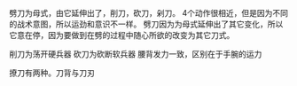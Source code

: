 劈刀为母式，由它延伸出了，削刀，砍刀，剁刀。
4个动作很相近，但是因为不同的战术意图，所以运劲和意识不一样。
劈刀因为为母式延伸出了其它变化，所以它意在停，因为要做到在劈的过程中随心所欲的改变为其它刀式。

削刀为荡开硬兵器
砍刀为砍断软兵器
腰背发力一致，区别在于手腕的运力

撩刀有两种。刀背与刀刃

